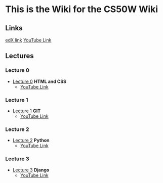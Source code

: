 # This is the Wiki for the CS50W Wiki

## Links
[edX link](https://courses.edx.org/courses/course-v1:HarvardX+CS50W+Web/course/)
[YouTube Link](https://www.youtube.com/playlist?list=PLhQjrBD2T380xvFSUmToMMzERZ3qB5Ueu)

## Lectures
### Lecture 0
- [Lecture 0](lecture0_CS50W/lecture0%20-%20Git.md) **HTML and CSS**
  - [YouTube Link](https://www.youtube.com/watch?v=MLYwcHppSH8&list=PLhQjrBD2T380xvFSUmToMMzERZ3qB5Ueu&index=3&t=4057s)

### Lecture 1
- [Lecture 1](lecture1_CS50W/lecture1%20-%20HTML%20and%20CSS.md) **GIT**
  - [YouTube Link](https://www.youtube.com/watch?v=MLYwcHppSH8&list=PLhQjrBD2T380xvFSUmToMMzERZ3qB5Ueu&index=3&t=4057s)
  
### Lecture 2
- [Lecture 2]() **Python**
  - [YouTube Link](https://www.youtube.com/watch?v=xOgOKEXzlOg&list=PLhQjrBD2T380xvFSUmToMMzERZ3qB5Ueu&index=5&t=905s)

### Lecture 3
- [Lecture 3]() **Django**
  - [YouTube Link](https://www.youtube.com/watch?v=SeJIm7QkU7I&list=PLhQjrBD2T380xvFSUmToMMzERZ3qB5Ueu&index=6&t=0s)
